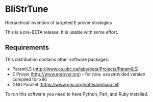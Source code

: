 # BliStrTune
Hierarchical invention of targeted  E prover strategies

This is a pre-BETA release.  It is usable with some effort.

## Requirements

This distribution contains other software packages:

* ParamILS (http://www.cs.ubc.ca/labs/beta/Projects/ParamILS)
* E Prover (http://www.eprover.org) - for now, use provided version compiled for x86
* GNU Parallel (https://www.gnu.org/software/parallel)

To run this software you need to have Python, Perl, and Ruby installed.


